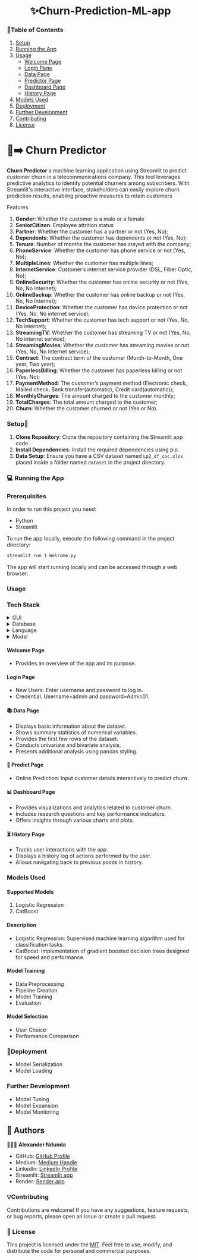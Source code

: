 


<a name="readme-top"></a>

<div align="center">
  <h1><b>✨Churn-Prediction-ML-app</b></h1>
</div>



### 📘Table of Contents
1. [Setup](#setup)
2. [Running the App](#running-the-app)
3. [Usage](#usage)
    - [Welcome Page](#welcome-page)
    - [Login Page](#login-page)
    - [Data Page](#data-page)
    - [Predictor Page](#predictor-page)
    - [Dashboard Page](#dashboard-page)
    - [History Page](#history-page)
4. [Models Used](#models-used)
5. [Deployment](#deployment)
6. [Further Development](#further-development)
7. [Contributing](#contributing)
8. [License](#license)


# 📱➡️ Churn Predictor <a name="about-project"></a>

**Churn Predictor** a machine learning application using Streamlit to predict customer churn in a telecommunications company. This tool leverages predictive analytics to identify potential churners among subscribers. With Streamlit's interactive interface, stakeholders can easily explore churn prediction results, enabling proactive measures to retain customers

Features
1. **Gender**: Whether the customer is a male or a female
2. **SeniorCitizen**: Employee attrition status
3. **Partner**: Whether the customer has a partner or not (Yes, No);
4. **Dependents**: Whether the customer has dependents or not (Yes, No);
5. **Tenure**: Number of months the customer has stayed with the company;
6. **PhoneService**: Whether the customer has phone service or not (Yes, No);
7. **MultipleLines**: Whether the customer has multiple lines;
8. **InternetService**: Customer’s internet service provider (DSL, Fiber Optic, No);
9. **OnlineSecurity**: Whether the customer has online security or not (Yes, No, No Internet);
10. **OnlineBackup**: Whether the customer has online backup or not (Yes, No, No Internet);
11. **DeviceProtection**: Whether the customer has device protection or not (Yes, No, No internet service);
12. **TechSupport**: Whether the customer has tech support or not (Yes, No, No internet);
13. **StreamingTV**: Whether the customer has streaming TV or not (Yes, No, No internet service);
14. **StreamingMovies**: Whether the customer has streaming movies or not (Yes, No, No Internet service);
15. **Contract**: The contract term of the customer (Month-to-Month, One year, Two year);
16. **PaperlessBilling**: Whether the customer has paperless billing or not (Yes, No);
17. **PaymentMethod**: The customer’s payment method (Electronic check, Mailed check, Bank transfer(automatic), Credit card(automatic));
18. **MonthlyCharges**: The amount charged to the customer monthly;
19. **TotalCharges**: The total amount charged to the customer;
20. **Churn**: Whether the customer churned or not (Yes or No).

### Setup🔧 <a name="setup"></a>
 
1. **Clone Repository**: Clone the repository containing the Streamlit app code.
2. **Install Dependencies**: Install the required dependencies using pip.
3. **Data Setup**: Ensure you have a CSV dataset named `Lp2_df_coc.xlsx` placed inside a folder named `dataset` in the project directory.
 
### 💻 Running the App <a name="running-the-app"></a>

### Prerequisites

In order to run this project you need:

- Python
- Streamlit
 
To run the app locally, execute the following command in the project directory:
 
```bash
streamlit run 1_Welcome.py
```
 
The app will start running locally and can be accessed through a web browser.
 
### Usage <a name="usage"></a>
### Tech Stack  
<details>
  <summary>GUI</summary>
  <ul>
    <li><a href="">Streamlit</a></li>
  </ul>
</details>

<details>
<summary>Database</summary>
  <ul>
    <li><a href="">Microsoft SQL Server</a></li>
  </ul>
</details>

<details>
<summary>Language</summary>
  <ul>
    <li><a href="">Python</a></li>
  </ul>
</details>

<details>
<summary>Model</summary>
  <ul>
    <li><a href="">Sklearn</a></li>
  </ul>
</details>

#### Welcome Page <a name="welcome-page"></a>
- Provides an overview of the app and its purpose.
 
#### Login Page <a name="login-page"></a>
- New Users: Enter username and password to log in.
- Credential: Username=admin and password=Admin01.
 
#### 📚 Data Page <a name="data-page"></a>
- Displays basic information about the dataset.
- Shows summary statistics of numerical variables.
- Provides the first few rows of the dataset.
- Conducts univariate and bivariate analysis.
- Presents additional analysis using pandas styling.
 
#### 🔮 Predict Page <a name="predictor-page"></a>
- Online Prediction: Input customer details interactively to predict churn.
 
#### 📊 Dashboard Page <a name="dashboard-page"></a>
- Provides visualizations and analytics related to customer churn.
- Includes research questions and key performance indicators.
- Offers insights through various charts and plots.
 
#### ⏳ History Page <a name="history-page"></a>
- Tracks user interactions with the app.
- Displays a history log of actions performed by the user.
- Allows navigating back to previous points in history.
 
### Models Used <a name="models-used"></a>
 
#### Supported Models
1. Logistic Regression
2. CatBoost
 
#### Description
- Logistic Regression: Supervised machine learning algorithm used for classification tasks.
- CatBoost: Implementation of gradient boosted decision trees designed for speed and performance.
 
#### Model Training
- Data Preprocessing
- Pipeline Creation
- Model Training
- Evaluation
 
#### Model Selection
- User Choice
- Performance Comparison
 
### 🎉Deployment <a name="deployment"></a>
 
- Model Serialization
- Model Loading
 
### Further Development <a name="further-development"></a>
 
- Model Tuning
- Model Expansion
- Model Monitoring

## 👥 Authors

🕵🏽‍♀️ **Alexander Ndunda**

- GitHub: [GitHub Profile](https://github.com/Code-str8)
- Medium: [Medium Handle](https://medium.com/@Codestr8)
- LinkedIn: [LinkedIn Profile](https://linkedin.com/in/alexandernyambongo)
- Streamlit: [Streamlit app](https://churn-prediction-ml-appgi-cacbbyzjm6uzakkyu2xgdk.streamlit.app/History)
- Render: [Render app](https://churn-predictor-app.onrender.com)
 
### 💡Contributing <a name="contributing"></a>
 
Contributions are welcome! If you have any suggestions, feature requests, or bug reports, please open an issue or create a pull request.
 
### 🔐 License <a name="license"></a>
 
This project is licensed under the [MIT](LICENSE). Feel free to use, modify, and distribute the code for personal and commercial purposes.
